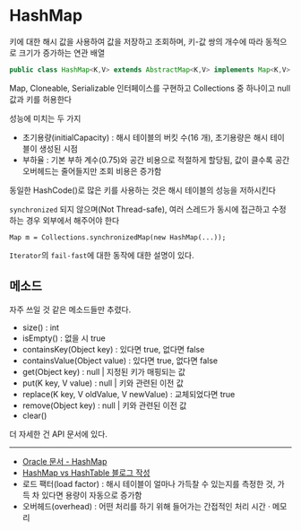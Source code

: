 # HashMap

키에 대한 해시 값을 사용하여 값을 저장하고 조회하며, 키-값 쌍의 개수에 따라 동적으로 크기가 증가하는 연관 배열

```java
public class HashMap<K,V> extends AbstractMap<K,V> implements Map<K,V>, Cloneable, Serializable
```

Map, Cloneable, Serializable 인터페이스를 구현하고 Collections 중 하나이고 null 값과 키를 허용한다

성능에 미치는 두 가지
- 초기용량(initialCapacity) : 해시 테이블의 버킷 수(16 개), 초기용량은 해시 테이블이 생성된 시점
- 부하율 : 기본 부하 계수(0.75)와 공간 비용으로 적절하게 할당됨, 값이 클수록 공간 오버헤드는 줄어들지만 조회 비용은 증가함

동일한 HashCode()로 많은 키를 사용하는 것은 해시 테이블의 성능을 저하시킨다

`synchronized` 되지 않으며(Not Thread-safe), 여러 스레드가 동시에 접근하고 수정하는 경우 외부에서 해주어야 한다

`Map m = Collections.synchronizedMap(new HashMap(...));`

`Iterator`의 `fail-fast`에 대한 동작에 대한 설명이 있다.

## 메소드

자주 쓰일 것 같은 메소드들만 추렸다.

- size() : int
- isEmpty() : 없을 시 true
- containsKey(Object key) : 있다면 true, 없다면 false
- containsValue(Object value) : 있다면 true, 없다면 false
- get(Object key) : null | 지정된 키가 매핑되는 값
- put(K key, V value) : null | 키와 관련된 이전 값
- replace(K key, V oldValue, V newValue) : 교체되었다면 true
- remove(Object key) : null | 키와 관련된 이전 값
- clear()

더 자세한 건 API 문서에 있다.

-----
- [Oracle 문서 - HashMap](https://docs.oracle.com/javase/8/docs/api/index.html?java/util/HashMap.html)
- [HashMap vs HashTable 블로그 작성](https://geol2.github.io/til/HashMap_HashTable/)
- 로드 팩터(load factor) : 해시 테이블이 얼마나 가득찰 수 있는지를 측정한 것, 가득 차 있다면 용량이 자동으로 증가함
- 오버헤드(overhead) : 어떤 처리를 하기 위해 들어가는 간접적인 처리 시간 · 메모리